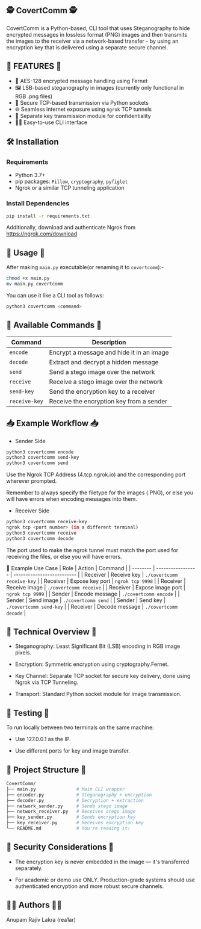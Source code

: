 ## 🕵️ CovertComm 🕵️

CovertComm is a Python-based, CLI tool that uses Steganography to hide encrypted messages in lossless format (PNG) images and then transmits the images to the receiver via a network-based transfer - by using an encryption key that is delivered using a separate secure channel.


## 📌 FEATURES 📌

- 🔐 AES-128 encrypted message handling using Fernet
- 🖼️ LSB-based steganography in images (currently only functional in RGB .png files)
- 📡 Secure TCP-based transmission via Python sockets
- 🌐 Seamless internet exposure using `ngrok` TCP tunnels
- 🧾 Separate key transmission module for confidentiality
- 🧑‍💻 Easy-to-use CLI interface

## 🛠️ Installation

### Requirements

- Python 3.7+
- pip packages: `Pillow`, `cryptography`, `pyfiglet`
- Ngrok or a similar TCP tunneling application
### Install Dependencies

```bash
pip install -r requirements.txt
```
Additionally, download and authenticate Ngrok from https://ngrok.com/download

## 🚀 Usage 🚀
After making `main.py` executable(or renaming it to `covertcomm`):-

```bash
chmod +x main.py
mv main.py covertcomm
```
You can use it like a CLI tool as follows:

```bash
python3 covertcomm <command>
```

## 🔧 Available Commands 🔧

| Command       | Description                               |
| ------------- | ----------------------------------------- |
| `encode`      | Encrypt a message and hide it in an image |
| `decode`      | Extract and decrypt a hidden message      |
| `send`        | Send a stego image over the network       |
| `receive`     | Receive a stego image over the network    |
| `send-key`    | Send the encryption key to a receiver     |
| `receive-key` | Receive the encryption key from a sender  |


## 📥 Example Workflow 📥
- Sender Side
```bash
python3 covertcomm encode
python3 covertcomm send-key
python3 covertcomm send
```
Use the Ngrok TCP Address (4.tcp.ngrok.io) and the corresponding port wherever prompted.

Remember to always specify the filetype for the images (.PNG), or else you will have errors when encoding messages into them.
- Receiver Side
```bash
python3 covertcomm receive-key
ngrok tcp <port number> (in a different terminal)
python3 covertcomm receive
python3 covertcomm decode
```
The port used to make the ngrok tunnel must match the port used for receiving the files, or else you will have errors.

🧠 Example Use Case
| Role     | Action            | Command                    |
| -------- | ----------------- | -------------------------- |
| Receiver | Receive key       | `./covertcomm receive-key` |
| Receiver | Expose key port   | `ngrok tcp 9998`           |
| Receiver | Receive image     | `./covertcomm receive`     |
| Receiver | Expose image port | `ngrok tcp 9999`           |
| Sender   | Encode message    | `./covertcomm encode`      |
| Sender   | Send image        | `./covertcomm send`        |
| Sender   | Send key          | `./covertcomm send-key`    |
| Receiver | Decode message    | `./covertcomm decode`      |


## 🧠 Technical Overview 🧠
- Steganography: Least Significant Bit (LSB) encoding in RGB image pixels.

- Encryption: Symmetric encryption using cryptography.Fernet.

- Key Channel: Separate TCP socket for secure key delivery, done using Ngrok via TCP Tunneling.

- Transport: Standard Python socket module for image transmission.

## 🧪 Testing 🧪
To run locally between two terminals on the same machine:

- Use 127.0.0.1 as the IP.

- Use different ports for key and image transfer.

## 📁 Project Structure 📁
```graphql
CovertComm/
├── main.py               # Main CLI wrapper
├── encoder.py            # Steganography + encryption
├── decoder.py            # Decryption + extraction
├── network_sender.py     # Sends stego image
├── network_receiver.py   # Receives stego image
├── key_sender.py         # Sends encryption key
├── key_receiver.py       # Receives encryption key
└── README.md             # You're reading it!
```

## 🔐 Security Considerations 🔐
- The encryption key is never embedded in the image — it's transferred separately.

- For academic or demo use ONLY. Production-grade systems should use authenticated encryption and more robust secure channels.

## 🧑‍💻 Authors 🧑‍💻
Anupam Rajiv Lakra (rea1ar)
